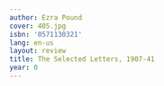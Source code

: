 ```yaml
---
author: Ezra Pound
cover: 405.jpg
isbn: '0571130321'
lang: en-us
layout: review
title: The Selected Letters, 1907-41
year: 0
---
```


